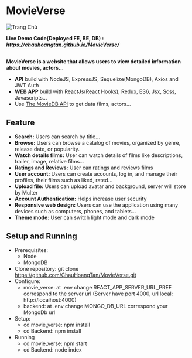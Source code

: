 # MovieVerse

![Trang Chủ](https://github.com/ChauHoangTan/MovieVerse/assets/118994379/980f21a6-0553-4441-a50e-a315f032284d)

**Live Demo Code(Deployed FE, BE, DB) : *https://chauhoangtan.github.io/MovieVerse/***

##
**MovieVerse is a website that allows users to view detailed information about movies, actors...**
* **API** build with NodeJS, ExpressJS, Sequelize(MongoDB), Axios and JWT Auth
* **WEB APP** build with ReactJs(React Hooks), Redux, ES6, Jsx, Scss, Javascripts...
* Use [The MovieDB API](https://developer.themoviedb.org/docs) to get data films, actors...

## Feature
* **Search:** Users can search by title...
* **Browse:** Users can browse a catalog of movies, organized by genre, release date, or popularity.
* **Watch details films:** User can watch details of films like descriptions, trailer, image, relative films...
* **Ratings and Reviews:** User can ratings and reviews films
* **User account:** Users can create accounts, log in, and manage their profiles, their films such as liked, rated...
* **Upload file:** Users can upload avatar and background, server will store by Multer
* **Account Authentication:** Helps increase user security
* **Responsive web design:** Users can use the application using many devices such as computers, phones, and tablets...
* **Theme mode:** User can switch light mode and dark mode



## Setup and Running
* Prerequisites:
  * Node
  * MongoDB
* Clone repository: git clone https://github.com/ChauHoangTan/MovieVerse.git
* Configure:
  * movie_verse: at .env change REACT_APP_SERVER_URL_PREF correspond to the server url (Server have port 4000, url local: http://localhost:4000)
  * backend: at .env change MONGO_DB_URL correspond your MongoDb url
* Setup:
  * cd movie_verse: npm install
  * cd Backend: npm install
* Running
  * cd movie_verse: npm start
  * cd Backend: node index 
